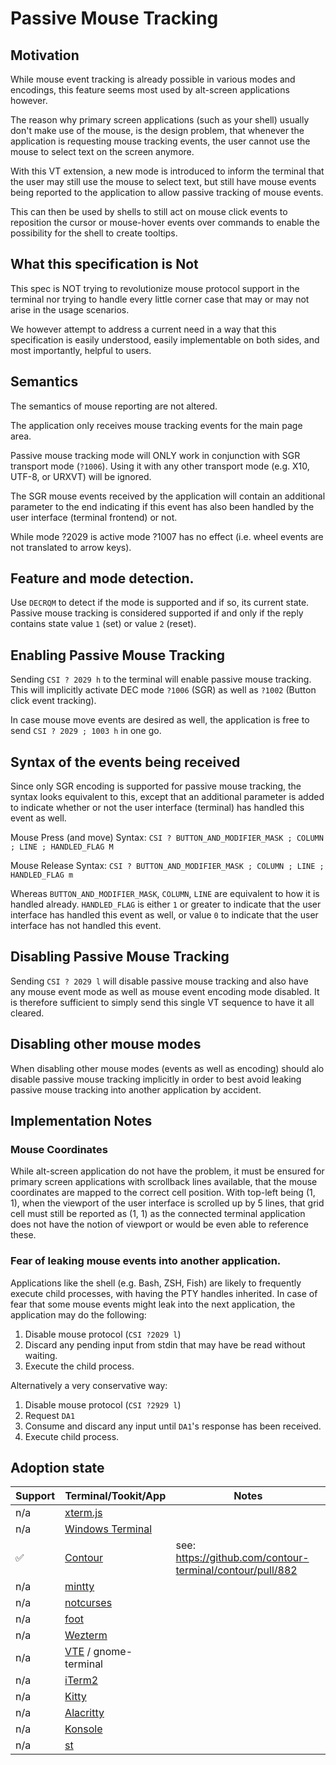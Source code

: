 # Passive Mouse Tracking

## Motivation

While mouse event tracking is already possible in various modes and encodings,
this feature seems most used by alt-screen applications however.

The reason why primary screen applications (such as your shell) usually don't make use of the mouse,
is the design problem, that whenever the application is requesting mouse tracking events,
the user cannot use the mouse to select text on the screen anymore.

With this VT extension, a new mode is introduced to inform the terminal that the user
may still use the mouse to select text, but still have mouse events being reported to the application
to allow passive tracking of mouse events.

This can then be used by shells to still act on mouse click events to reposition the cursor or
mouse-hover events over commands to enable the possibility for the shell to create tooltips.

## What this specification is Not

This spec is NOT trying to revolutionize mouse protocol support in the terminal
nor trying to handle every little corner case that may or may not arise in the usage scenarios.

We however attempt to address a current need in a way that this specification is easily understood,
easily implementable on both sides, and most importantly, helpful to users.

## Semantics

The semantics of mouse reporting are not altered.

The application only receives mouse tracking events for the main page area.

Passive mouse tracking mode will ONLY work in conjunction with SGR transport mode (`?1006`).
Using it with any other transport mode (e.g. X10, UTF-8, or URXVT) will be ignored.

The SGR mouse events received by the application will contain an additional parameter
to the end indicating if this event has also been handled by the user interface (terminal frontend) or not.

While mode ?2029 is active mode ?1007 has no effect (i.e. wheel events are not translated to arrow keys).

## Feature and mode detection.

Use `DECRQM` to detect if the mode is supported and if so, its current state.
Passive mouse tracking is considered supported if and only if
the reply contains state value `1` (set) or value `2` (reset).

## Enabling Passive Mouse Tracking

Sending `CSI ? 2029 h`  to the terminal will enable passive mouse tracking.
This will implicitly activate DEC mode `?1006` (SGR) as well as `?1002` (Button click event tracking).

In case mouse move events are desired as well, the application is free to send `CSI ? 2029 ; 1003 h` in one go.

## Syntax of the events being received

Since only SGR encoding is supported for passive mouse tracking, the syntax looks equivalent to this, except that an additional parameter is added to indicate whether or not the user interface (terminal) has handled this event as well.

Mouse Press (and move) Syntax: `CSI ? BUTTON_AND_MODIFIER_MASK ; COLUMN ; LINE ; HANDLED_FLAG M`

Mouse Release Syntax: `CSI ? BUTTON_AND_MODIFIER_MASK ; COLUMN ; LINE ; HANDLED_FLAG m`

Whereas `BUTTON_AND_MODIFIER_MASK`, `COLUMN`, `LINE` are equivalent to how it is handled already.
`HANDLED_FLAG` is either `1` or greater to indicate that the user interface has handled this event as well,
or value `0` to indicate that the user interface has not handled this event.

## Disabling Passive Mouse Tracking

Sending `CSI ? 2029 l` will disable passive mouse tracking and also have any mouse event mode
as well as mouse event encoding mode disabled.
It is therefore sufficient to simply send this single VT sequence to have it all cleared.

## Disabling other mouse modes

When disabling other mouse modes (events as well as encoding) should alo disable passive mouse tracking implicitly
in order to best avoid leaking passive mouse tracking into another application by accident.

## Implementation Notes

### Mouse Coordinates

While alt-screen application do not have the problem, it must be ensured for primary screen applications
with scrollback lines available, that the mouse coordinates are mapped to the correct cell position.
With top-left being (1, 1), when the viewport of the user interface is scrolled up by 5 lines,
that grid cell must still be reported as (1, 1) as the connected terminal application does not
have the notion of viewport or would be even able to reference these.

### Fear of leaking mouse events into another application.

Applications like the shell (e.g. Bash, ZSH, Fish) are likely to frequently execute child processes,
with having the PTY handles inherited.
In case of fear that some mouse events might leak into the next application,
the application may do the following:

1. Disable mouse protocol (`CSI ?2029 l`)
2. Discard any pending input from stdin that may have be read without waiting.
3. Execute the child process.

Alternatively a very conservative way:

1. Disable mouse protocol (`CSI ?2929 l`)
2. Request `DA1`
3. Consume and discard any input until `DA1`'s response has been received.
4. Execute child process.

## Adoption state

| Support | Terminal/Tookit/App   | Notes |
|---------|------------|--------|
| n/a     | [xterm.js](https://github.com/xtermjs/xterm.js/)   | |
| n/a     | [Windows Terminal](https://github.com/microsoft/terminal/) | |
| ✅      | [Contour](https://github.com/contour-terminal/contour/)    | see: https://github.com/contour-terminal/contour/pull/882 |
| n/a     | [mintty](https://github.com/mintty/mintty)     | |
| n/a     | [notcurses](https://github.com/dankamongmen/notcurses)  | |
| n/a     | [foot](https://codeberg.org/dnkl/foot)       | |
| n/a     | [Wezterm](https://github.com/wez/wezterm)    | |
| n/a     | [VTE](https://gitlab.gnome.org/GNOME/vte) / gnome-terminal |  |
| n/a     | [iTerm2](https://github.com/gnachman/iTerm2)     | |
| n/a     | [Kitty](https://github.com/kovidgoyal/kitty)      | |
| n/a     | [Alacritty](https://github.com/alacritty/alacritty)  | |
| n/a     | [Konsole](https://konsole.kde.org/)    | |
| n/a     | [st](https://st.suckless.org/) | |

